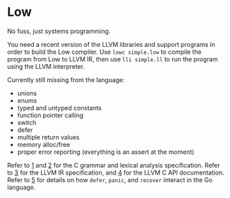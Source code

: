 # Low
No fuss, just systems programming.

You need a recent version of the LLVM libraries and support programs in order to build the Low compiler. Use `lowc simple.low` to compile the program from Low to LLVM IR, then use `lli simple.ll` to run the program using the LLVM interpreter.

Currently still missing from the language:

- unions
- enums
- typed and untyped constants
- function pointer calling
- switch
- defer
- multiple return values
- memory alloc/free
- proper error reporting (everything is an assert at the moment)

Refer to [1] and [2] for the C grammar and lexical analysis specification. Refer to [3] for the LLVM IR specification, and [4] for the LLVM C API documentation. Refer to [5] for details on how `defer`, `panic`, and `recover` interact in the Go language.

[1]: http://www.quut.com/c/ANSI-C-grammar-y-2011.html
[2]: http://www.quut.com/c/ANSI-C-grammar-l-2011.html
[3]: http://llvm.org/docs/LangRef.html
[4]: http://llvm.org/doxygen/
[5]: http://blog.golang.org/defer-panic-and-recover
